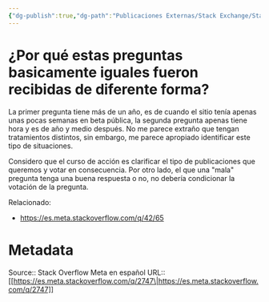 ```yaml
---
{"dg-publish":true,"dg-path":"Publicaciones Externas/Stack Exchange/Stack Overflow en español/Stack Overflow en español Meta/es.meta.stackoverflow.com-2747.md","permalink":"/publicaciones-externas/stack-exchange/stack-overflow-en-espanol/stack-overflow-en-espanol-meta/es-meta-stackoverflow-com-2747/","title":"¿Por qué estas preguntas basicamente iguales fueron recibidas de diferente forma?","hide":true,"noteIcon":"\"0\"","created":"2024-04-03T12:49:10.631-06:00","updated":"2024-04-05T16:44:02.177-06:00"}
---
```


# ¿Por qué estas preguntas basicamente iguales fueron recibidas de diferente forma?

La primer pregunta tiene más de un año, es de cuando el sitio tenía apenas unas pocas semanas en beta pública, la segunda pregunta apenas tiene hora y es de año y medio después. No me parece extraño que tengan tratamientos distintos, sin embargo, me parece apropiado identificar este tipo de situaciones.

Considero que el curso de acción es clarificar el tipo de publicaciones que queremos y votar en consecuencia. Por otro lado, el que una "mala" pregunta tenga una buena respuesta o no, no debería condicionar la votación de la pregunta.

Relacionado:

- https://es.meta.stackoverflow.com/q/42/65

# Metadata
Source:: Stack Overflow Meta en español
URL:: [[https://es.meta.stackoverflow.com/q/2747\|https://es.meta.stackoverflow.com/q/2747]]

